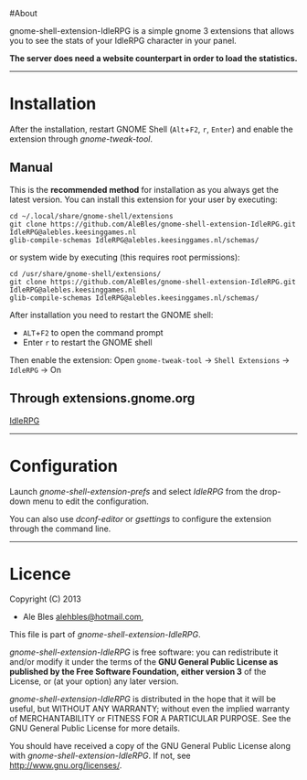#About

gnome-shell-extension-IdleRPG is a simple gnome 3 extensions that allows you to see the stats of your IdleRPG character in your panel.

**The server does need a website counterpart in order to load the statistics.**

----

# Installation

After the installation, restart GNOME Shell (`Alt`+`F2`, `r`, `Enter`) and enable the extension through *gnome-tweak-tool*.

## Manual

This is the **recommended method** for installation as you always get the latest version.
You can install this extension for your user by executing:

    cd ~/.local/share/gnome-shell/extensions
    git clone https://github.com/AleBles/gnome-shell-extension-IdleRPG.git IdleRPG@alebles.keesinggames.nl
    glib-compile-schemas IdleRPG@alebles.keesinggames.nl/schemas/

or system wide by executing (this requires root permissions):

    cd /usr/share/gnome-shell/extensions/
    git clone https://github.com/AleBles/gnome-shell-extension-IdleRPG.git IdleRPG@alebles.keesinggames.nl
    glib-compile-schemas IdleRPG@alebles.keesinggames.nl/schemas/

After installation you need to restart the GNOME shell:

* `ALT`+`F2` to open the command prompt
* Enter `r` to restart the GNOME shell

Then enable the extension:
Open `gnome-tweak-tool` -> `Shell Extensions` -> `IdleRPG` -> On
## Through extensions.gnome.org

[IdleRPG](https://extensions.gnome.org/)

----

# Configuration

Launch *gnome-shell-extension-prefs* and select *IdleRPG* from the drop-down menu to edit the configuration.

You can also use *dconf-editor* or *gsettings* to configure the extension through the command line.

----

# Licence

Copyright (C) 2013

* Ale Bles <alehbles@hotmail.com>,

This file is part of *gnome-shell-extension-IdleRPG*.

*gnome-shell-extension-IdleRPG* is free software: you can redistribute it and/or modify it under the terms of the **GNU General Public License as published by the Free Software Foundation, either version 3** of the License, or (at your option) any later version.

*gnome-shell-extension-IdleRPG* is distributed in the hope that it will be useful, but WITHOUT ANY WARRANTY; without even the implied warranty of MERCHANTABILITY or FITNESS FOR A PARTICULAR PURPOSE.  See the GNU General Public License for more details.

You should have received a copy of the GNU General Public License along with *gnome-shell-extension-IdleRPG*.  If not, see <http://www.gnu.org/licenses/>.
